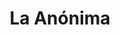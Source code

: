---
title: "La Anónima"
url: /rio-gallegos/la-anonima-avenida-nestor-kirchner/
shop: supermercado
---